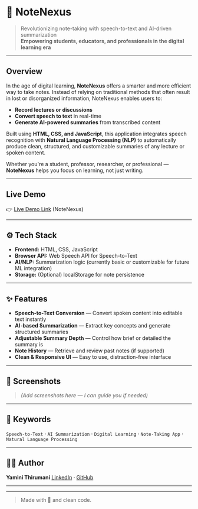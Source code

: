 
# 📝 NoteNexus

> Revolutionizing note-taking with speech-to-text and AI-driven summarization  
> **Empowering students, educators, and professionals in the digital learning era**

---

## Overview

In the age of digital learning, **NoteNexus** offers a smarter and more efficient way to take notes. Instead of relying on traditional methods that often result in lost or disorganized information, NoteNexus enables users to:

-  **Record lectures or discussions**
-  **Convert speech to text** in real-time
-  **Generate AI-powered summaries** from transcribed content

Built using **HTML, CSS, and JavaScript**, this application integrates speech recognition with **Natural Language Processing (NLP)** to automatically produce clean, structured, and customizable summaries of any lecture or spoken content.

Whether you're a student, professor, researcher, or professional — **NoteNexus** helps you focus on learning, not just writing.

---

##  Live Demo

👉 [Live Demo Link]([[https://your-demo-link.com](https://drive.google.com/file/d/12uA0P6DxqEA44aFI3FzNg3bf9AnOX5Yh/view?usp=sharing)]) (NoteNexus)

---

## ⚙️ Tech Stack

- **Frontend:** HTML, CSS, JavaScript
- **Browser API:** Web Speech API for Speech-to-Text
- **AI/NLP:** Summarization logic (currently basic or customizable for future ML integration)
- **Storage:** (Optional) localStorage for note persistence

---

## ✨ Features

- **Speech-to-Text Conversion** — Convert spoken content into editable text instantly  
- **AI-based Summarization** — Extract key concepts and generate structured summaries  
- **Adjustable Summary Depth** — Control how brief or detailed the summary is  
- **Note History** — Retrieve and review past notes (if supported)  
- **Clean & Responsive UI** — Easy to use, distraction-free interface  


---

## 📸 Screenshots

> *(Add screenshots here — I can guide you if needed)*

---



## 🧠 Keywords

`Speech-to-Text` · `AI Summarization` · `Digital Learning` · `Note-Taking App` · `Natural Language Processing`

---

## 🙋‍♀️ Author

**Yamini Thirumani**
[LinkedIn](https://linkedin.com/in/yamini-thirumani) · [GitHub](https://github.com/yamini-thirumani)

---
---

> Made with 💖 and clean code.

